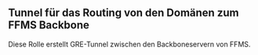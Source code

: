 ## Tunnel für das Routing von den Domänen zum FFMS Backbone

Diese Rolle erstellt GRE-Tunnel zwischen den Backboneservern von FFMS.

